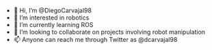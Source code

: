 - 👋 Hi, I’m @DiegoCarvajal98
- 👀 I’m interested in robotics
- 🌱 I’m currently learning ROS
- 💞️ I’m looking to collaborate on projects involving robot manipulation
- 📫 Anyone can reach me through Twitter as @dcarvajal98

<!---
DiegoCarvajal98/DiegoCarvajal98 is a ✨ special ✨ repository because its `README.md` (this file) appears on your GitHub profile.
You can click the Preview link to take a look at your changes.
--->

